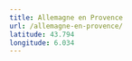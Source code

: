 ```yaml
---
title: Allemagne en Provence
url: /allemagne-en-provence/
latitude: 43.794
longitude: 6.034
---
```

